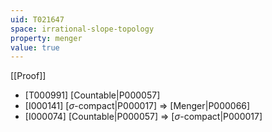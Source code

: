 ```yaml
---
uid: T021647
space: irrational-slope-topology
property: menger
value: true
---
```

[[Proof]]

* [T000991] [Countable|P000057]
* [I000141] [$\sigma$-compact|P000017] => [Menger|P000066]
* [I000074] [Countable|P000057] => [$\sigma$-compact|P000017]

